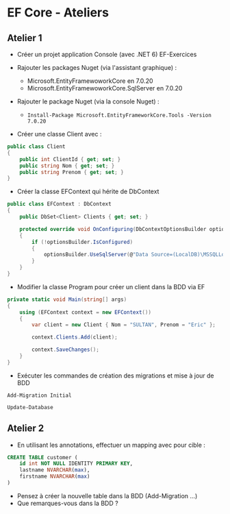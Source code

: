 # EF Core - Ateliers

## Atelier 1

- Créer un projet application Console (avec .NET 6) EF-Exercices

- Rajouter les packages Nuget (via l'assistant graphique) :

  - Microsoft.EntityFramewoworkCore en 7.0.20
  - Microsoft.EntityFramewoworkCore.SqlServer en 7.0.20

- Rajouter le package Nuget (via la console Nuget) :

  - ```
    Install-Package Microsoft.EntityFrameworkCore.Tools -Version 7.0.20
    ```

- Créer une classe Client avec :

```c#
public class Client
{
    public int ClientId { get; set; }
    public string Nom { get; set; }
    public string Prenom { get; set; }
}
```

- Créer la classe EFContext qui hérite de DbContext 

```c#
public class EFContext : DbContext
{
    public DbSet<Client> Clients { get; set; }

    protected override void OnConfiguring(DbContextOptionsBuilder optionsBuilder)
    {
        if (!optionsBuilder.IsConfigured)
        {
            optionsBuilder.UseSqlServer(@"Data Source=(LocalDB)\MSSQLLocalDB;Initial Catalog=EF_Exo;Integrated Security=True;Connect Timeout=30;Encrypt=False;TrustServerCertificate=False;ApplicationIntent=ReadWrite;MultiSubnetFailover=False");
        }
    }
}
```

- Modifier la classe Program pour créer un client dans la BDD via EF

```c#
private static void Main(string[] args)
{
    using (EFContext context = new EFContext())
    {
        var client = new Client { Nom = "SULTAN", Prenom = "Eric" };

        context.Clients.Add(client);

        context.SaveChanges();
    }
}
```

- Exécuter les commandes de création des migrations et mise à jour de BDD

```
Add-Migration Initial
```

```
Update-Database
```

## Atelier 2

- En utilisant les annotations, effectuer un mapping avec pour cible :

```sql
CREATE TABLE customer (
	id int NOT NULL IDENTITY PRIMARY KEY,
	lastname NVARCHAR(max),
	firstname NVARCHAR(max)
)
```

- Pensez à créer la nouvelle table dans la BDD (Add-Migration ...)
- Que remarques-vous dans la BDD ?